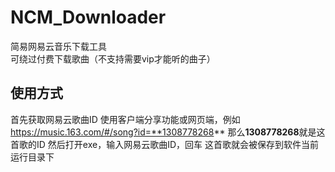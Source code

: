 # NCM_Downloader
简易网易云音乐下载工具  
可绕过付费下载歌曲（不支持需要vip才能听的曲子）  

## 使用方式  
首先获取网易云歌曲ID
使用客户端分享功能或网页端，例如
https://music.163.com/#/song?id=**1308778268**
那么**1308778268**就是这首歌的ID
然后打开exe，输入网易云歌曲ID，回车
这首歌就会被保存到软件当前运行目录下
